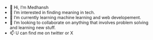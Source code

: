 - 👋 Hi, I’m Medhansh
- 👀 I’m interested in finding meaning in tech.
- 🌱 I’m currently learning machine learning and web developement.
- 💞️ I’m looking to collaborate on anything that involves problem solving and learning new stuff.
- 📫 U can find me on twitter or X 

<!---
Medhansh404/Medhansh404 is a ✨ special ✨ repository because its `README.md` (this file) appears on your GitHub profile.
You can click the Preview link to take a look at your changes.
--->
